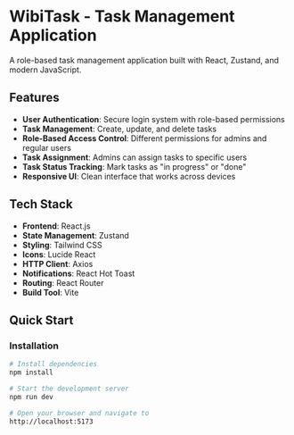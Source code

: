 # WibiTask - Task Management Application

A role-based task management application built with React, Zustand, and modern JavaScript.

## Features

- **User Authentication**: Secure login system with role-based permissions
- **Task Management**: Create, update, and delete tasks
- **Role-Based Access Control**: Different permissions for admins and regular users
- **Task Assignment**: Admins can assign tasks to specific users
- **Task Status Tracking**: Mark tasks as "in progress" or "done"
- **Responsive UI**: Clean interface that works across devices

## Tech Stack

- **Frontend**: React.js
- **State Management**: Zustand
- **Styling**: Tailwind CSS
- **Icons**: Lucide React
- **HTTP Client**: Axios
- **Notifications**: React Hot Toast
- **Routing**: React Router
- **Build Tool**: Vite

## Quick Start

### Installation
```bash
# Install dependencies
npm install

# Start the development server
npm run dev

# Open your browser and navigate to
http://localhost:5173
```